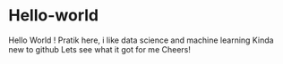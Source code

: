 # Hello-world

Hello World !
Pratik here, i like data science and machine learning 
Kinda new to github 
Lets see what it got for me 
Cheers!
